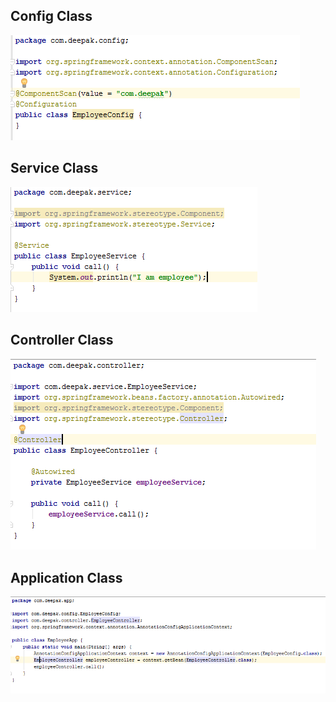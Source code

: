 ## Config Class

![Component Class](https://github.com/deepakmotlani/Notes/blob/master/Spring%20Core/images/annotation-based-dependency-injection-config.PNG)

## Service Class

![Service Class](https://github.com/deepakmotlani/Notes/blob/master/Spring%20Core/images/annotation-based-dependency-injection-service.PNG)

## Controller Class

![Controller Class](https://github.com/deepakmotlani/Notes/blob/master/Spring%20Core/images/annotation-based-dependency-injection-controller.PNG)

## Application Class

![Application Class](https://github.com/deepakmotlani/Notes/blob/master/Spring%20Core/images/annotation-based-dependency-injection-app.PNG)
